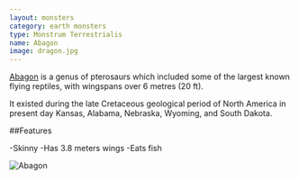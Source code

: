 ```yaml
---
layout: monsters
category: earth monsters
type: Monstrum Terrestrialis 
name: Abagon 
image: dragon.jpg
---
```


[Abagon](http://en.wikipedia.org/wiki/Pteranodon) is a genus of pterosaurs which included some of the largest known flying reptiles, with wingspans over 6 metres (20 ft).

It existed during the late Cretaceous geological period of North America in present day Kansas, Alabama, Nebraska, Wyoming, and South Dakota.

##Features

-Skinny
-Has 3.8 meters wings 
-Eats fish

![Abagon](http://upload.wikimedia.org/wikipedia/commons/thumb/7/77/Pteranodon_amnh_martyniuk.jpg/456px-Pteranodon_amnh_martyniuk.jpg)